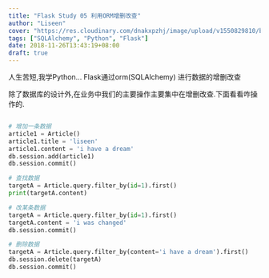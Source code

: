 ```yaml
---
title: "Flask Study 05 利用ORM增删改查"
author: "Liseen"
cover: "https://res.cloudinary.com/dnakxpzhj/image/upload/v1550829810/blog/flask.jpg"
tags: ["SQLAlchemy", "Python", "Flask"]
date: 2018-11-26T13:43:19+08:00
draft: true
---
```


人生苦短,我学Python... Flask通过orm(SQLAlchemy) 进行数据的增删改查

<!--more-->

除了数据库的设计外,在业务中我们的主要操作主要集中在增删改查.下面看看咋操作的.

```python

# 增加一条数据
article1 = Article()
article1.title = 'liseen'
article1.content = 'i have a dream'
db.session.add(article1)
db.session.commit()

# 查找数据
targetA = Article.query.filter_by(id=1).first()
print(targetA.content)

# 改某条数据
targetA = Article.query.filter_by(id=1).first()
targetA.content = 'i was changed'
db.session.commit()

# 删除数据
targetA = Article.query.filter_by(content='i have a dream').first()
db.session.delete(targetA)
db.session.commit()

```
